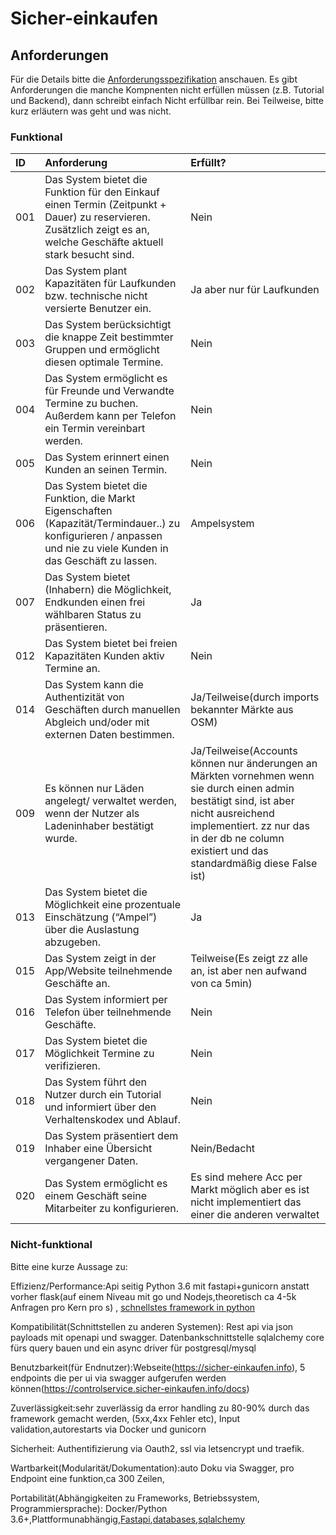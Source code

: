 # Sicher-einkaufen

## Anforderungen

Für die Details bitte die [Anforderungsspezifikation](https://github.com/SafeMarket-WirVsVirus/orga/blob/master/anforderungsspezifikation.md) anschauen. Es gibt Anforderungen die manche Kompnenten nicht erfüllen müssen (z.B. Tutorial und Backend), dann schreibt einfach Nicht erfüllbar rein. Bei Teilweise, bitte kurz erläutern was geht und was nicht.

### Funktional

|ID|Anforderung|Erfüllt?|
|:-|:-|:-|
|001|Das System bietet die Funktion für den Einkauf einen Termin (Zeitpunkt + Dauer) zu reservieren. Zusätzlich zeigt es an, welche Geschäfte aktuell stark besucht sind.|Nein|
|002|Das System plant Kapazitäten für Laufkunden bzw. technische nicht versierte Benutzer ein.|Ja aber nur für Laufkunden|
|003|Das System berücksichtigt die knappe Zeit bestimmter Gruppen und ermöglicht diesen optimale Termine.|Nein|
|004|Das System ermöglicht es für Freunde und Verwandte Termine zu buchen. Außerdem kann per Telefon ein Termin vereinbart werden.|Nein|
|005|Das System erinnert einen Kunden an seinen Termin.|Nein|
|006|Das System bietet die Funktion, die Markt Eigenschaften (Kapazität/Termindauer..) zu konfigurieren / anpassen und nie zu viele Kunden in das Geschäft zu lassen.|Ampelsystem|
|007|Das System bietet (Inhabern) die Möglichkeit, Endkunden einen frei wählbaren Status zu präsentieren.|Ja|
|012|Das System bietet bei freien Kapazitäten Kunden aktiv Termine an.|Nein|
|014|Das System kann die Authentizität von Geschäften durch manuellen Abgleich und/oder mit externen Daten bestimmen.|Ja/Teilweise(durch imports bekannter Märkte aus OSM)|
|009|Es können nur Läden angelegt/ verwaltet werden, wenn der Nutzer als Ladeninhaber bestätigt wurde.|Ja/Teilweise(Accounts können nur änderungen an Märkten vornehmen wenn sie durch einen admin bestätigt sind, ist aber nicht ausreichend implementiert. zz nur das in der db ne column existiert und das standardmäßig diese False ist)|
|013|Das System bietet die Möglichkeit eine prozentuale Einschätzung (“Ampel”) über die Auslastung abzugeben.|Ja|
|015|Das System zeigt in der App/Website teilnehmende Geschäfte an.|Teilweise(Es zeigt zz alle an, ist aber nen aufwand von ca 5min)|
|016|Das System informiert per Telefon über teilnehmende Geschäfte.|Nein|
|017|Das System bietet die Möglichkeit Termine zu verifizieren.|Nein|
|018|Das System führt den Nutzer durch ein Tutorial und informiert über den Verhaltenskodex und Ablauf.|Nein|
|019|Das System präsentiert dem Inhaber eine Übersicht vergangener Daten.|Nein/Bedacht|
|020|Das System ermöglicht es einem Geschäft seine Mitarbeiter zu konfigurieren.|Es sind mehere Acc per Markt möglich aber es ist nicht implementiert das einer die anderen verwaltet|

### Nicht-funktional

Bitte eine kurze Aussage zu:

Effizienz/Performance:Api seitig Python 3.6 mit fastapi+gunicorn anstatt vorher flask(auf einem Niveau mit go und Nodejs,theoretisch ca 4-5k Anfragen pro Kern pro s) , [schnellstes framework in python](https://www.techempower.com/benchmarks/#section=data-r18&hw=ph&test=query&l=zijzen-7)

Kompatibilität(Schnittstellen zu anderen Systemen): Rest api via json payloads mit openapi und swagger. Datenbankschnittstelle sqlalchemy core fürs query bauen und ein async driver für postgresql/mysql

Benutzbarkeit(für Endnutzer):Webseite(https://sicher-einkaufen.info), 5 endpoints die per ui via swagger aufgerufen werden können(https://controlservice.sicher-einkaufen.info/docs) 

Zuverlässigkeit:sehr zuverlässig da error handling zu 80-90% durch das framework gemacht werden, (5xx,4xx Fehler etc), Input validation,autorestarts via Docker und gunicorn

Sicherheit: Authentifizierung via Oauth2, ssl via letsencrypt und traefik. 

Wartbarkeit(Modularität/Dokumentation):auto Doku via Swagger, pro Endpoint eine funktion,ca 300 Zeilen,

Portabilität(Abhängigkeiten zu Frameworks, Betriebssystem, Programmiersprache): Docker/Python 3.6+,Plattformunabhängig,[Fastapi](https://pypi.org/project/fastapi/),[databases](https://pypi.org/project/databases/),[sqlalchemy](https://pypi.org/project/SQLAlchemy/)
